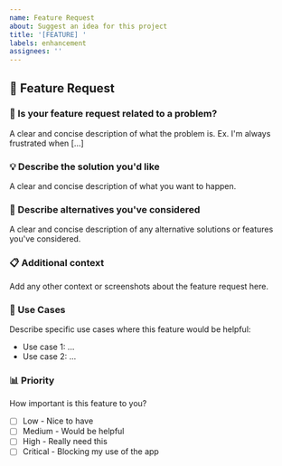 ```yaml
---
name: Feature Request
about: Suggest an idea for this project
title: '[FEATURE] '
labels: enhancement
assignees: ''
---
```


## 🚀 Feature Request

### 🤔 Is your feature request related to a problem?

A clear and concise description of what the problem is. Ex. I'm always frustrated when [...]

### 💡 Describe the solution you'd like

A clear and concise description of what you want to happen.

### 🔄 Describe alternatives you've considered

A clear and concise description of any alternative solutions or features you've considered.

### 📋 Additional context

Add any other context or screenshots about the feature request here.

### 🎯 Use Cases

Describe specific use cases where this feature would be helpful:

- Use case 1: ...
- Use case 2: ...

### 📊 Priority

How important is this feature to you?

- [ ] Low - Nice to have
- [ ] Medium - Would be helpful
- [ ] High - Really need this
- [ ] Critical - Blocking my use of the app
